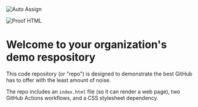 ![Auto Assign](https://github.com/AIDISFAL/demo-repository/actions/workflows/auto-assign.yml/badge.svg)

![Proof HTML](https://github.com/AIDISFAL/demo-repository/actions/workflows/proof-html.yml/badge.svg)

# Welcome to your organization's demo respository
This code repository (or "repo") is designed to demonstrate the best GitHub has to offer with the least amount of noise.

The repo includes an `index.html` file (so it can render a web page), two GitHub Actions workflows, and a CSS stylesheet dependency.
